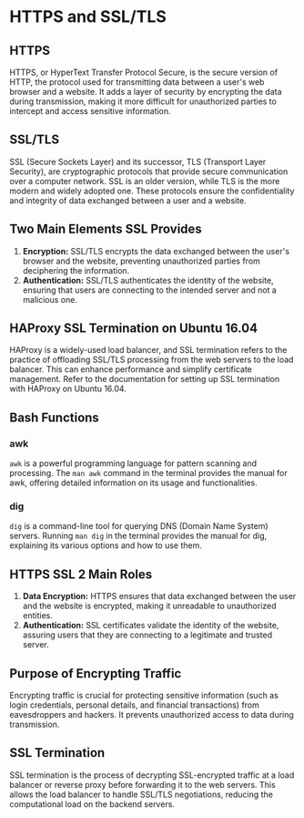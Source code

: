# HTTPS and SSL/TLS

## HTTPS
HTTPS, or HyperText Transfer Protocol Secure, is the secure version of HTTP, the protocol used for transmitting data between a user's web browser and a website. It adds a layer of security by encrypting the data during transmission, making it more difficult for unauthorized parties to intercept and access sensitive information.

## SSL/TLS
SSL (Secure Sockets Layer) and its successor, TLS (Transport Layer Security), are cryptographic protocols that provide secure communication over a computer network. SSL is an older version, while TLS is the more modern and widely adopted one. These protocols ensure the confidentiality and integrity of data exchanged between a user and a website.

## Two Main Elements SSL Provides
1. **Encryption:** SSL/TLS encrypts the data exchanged between the user's browser and the website, preventing unauthorized parties from deciphering the information.
2. **Authentication:** SSL/TLS authenticates the identity of the website, ensuring that users are connecting to the intended server and not a malicious one.

## HAProxy SSL Termination on Ubuntu 16.04
HAProxy is a widely-used load balancer, and SSL termination refers to the practice of offloading SSL/TLS processing from the web servers to the load balancer. This can enhance performance and simplify certificate management. Refer to the documentation for setting up SSL termination with HAProxy on Ubuntu 16.04.

## Bash Functions
### awk
`awk` is a powerful programming language for pattern scanning and processing. The `man awk` command in the terminal provides the manual for awk, offering detailed information on its usage and functionalities.

### dig
`dig` is a command-line tool for querying DNS (Domain Name System) servers. Running `man dig` in the terminal provides the manual for dig, explaining its various options and how to use them.

## HTTPS SSL 2 Main Roles
1. **Data Encryption:** HTTPS ensures that data exchanged between the user and the website is encrypted, making it unreadable to unauthorized entities.
2. **Authentication:** SSL certificates validate the identity of the website, assuring users that they are connecting to a legitimate and trusted server.

## Purpose of Encrypting Traffic
Encrypting traffic is crucial for protecting sensitive information (such as login credentials, personal details, and financial transactions) from eavesdroppers and hackers. It prevents unauthorized access to data during transmission.

## SSL Termination
SSL termination is the process of decrypting SSL-encrypted traffic at a load balancer or reverse proxy before forwarding it to the web servers. This allows the load balancer to handle SSL/TLS negotiations, reducing the computational load on the backend servers.
